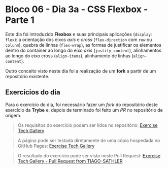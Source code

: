 # Bloco 06 - Dia 3a - CSS Flexbox - Parte 1

Este dia foi introduzido **Flexbox** e suas principais aplicações (`display: flex`): a orientação dos eixos *axis* e *cross* (`flex-direction` com `row` ou `colunm`), quebra de linhas (`flex-wrap`), as formas de justificar os elementos dentro do container ao longo do eixo *axis* (`justify-content`), alinhamentos ao longo do eixo cross (`align-items`), alinhamento de linhas (`align-content`).

Outro conceito visto neste dia foi a realização de um **fork** a partir de um repositório existente. 

## Exercícios do dia
Para o exercício do dia, foi necessário fazer um *fork* do repositório deste exercício da **Trybe** e, depois de terminado foi feito um *PR* no repositório de origem.

> Os requisitos do exercício podem ser lidos no repositório: [Exercise Tech Gallery](https://github.com/tryber/exercise-tech-gallery)

> A página pode ser testada diretamente de uma cópia hospedada no GitHub Pages: [Exercise Tech Gallery](https://tiagosathler.github.io/exercises/exercise-tech-gallery/tech-gallery.html)

> O resultado do exercício pode ser visto neste Pull Request: [Exercise Tech Gallery - Pull Request from TIAGO-SATHLER](https://github.com/tryber/exercise-tech-gallery/pull/150)
